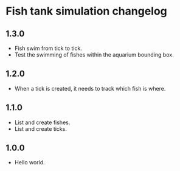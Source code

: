 # Fish tank simulation changelog

## 1.3.0
- Fish swim from tick to tick.
- Test the swimming of fishes within the aquarium bounding box.

## 1.2.0
- When a tick is created, it needs to track which fish is where.

## 1.1.0
- List and create fishes.
- List and create ticks.

## 1.0.0
- Hello world.
